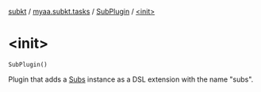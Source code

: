 [subkt](../../index.md) / [myaa.subkt.tasks](../index.md) / [SubPlugin](index.md) / [&lt;init&gt;](./-init-.md)

# &lt;init&gt;

`SubPlugin()`

Plugin that adds a [Subs](../-subs/index.md) instance as a DSL extension with the name "subs".

